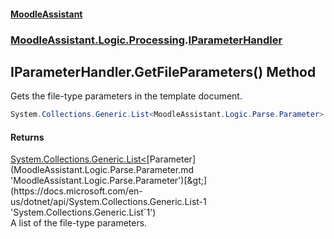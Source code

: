 #### [MoodleAssistant](index.md 'index')
### [MoodleAssistant.Logic.Processing](MoodleAssistant.Logic.Processing.md 'MoodleAssistant.Logic.Processing').[IParameterHandler](MoodleAssistant.Logic.Processing.IParameterHandler.md 'MoodleAssistant.Logic.Processing.IParameterHandler')

## IParameterHandler.GetFileParameters() Method

Gets the file-type parameters in the template document.

```csharp
System.Collections.Generic.List<MoodleAssistant.Logic.Parse.Parameter> GetFileParameters();
```

#### Returns
[System.Collections.Generic.List&lt;](https://docs.microsoft.com/en-us/dotnet/api/System.Collections.Generic.List-1 'System.Collections.Generic.List`1')[Parameter](MoodleAssistant.Logic.Parse.Parameter.md 'MoodleAssistant.Logic.Parse.Parameter')[&gt;](https://docs.microsoft.com/en-us/dotnet/api/System.Collections.Generic.List-1 'System.Collections.Generic.List`1')  
A list of the file-type parameters.